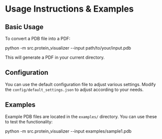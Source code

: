 # Usage Instructions & Examples

## Basic Usage

To convert a PDB file into a PDF:

python -m src.protein_visualizer --input path/to/your/input.pdb

This will generate a PDF in your current directory.

## Configuration

You can use the default configuration file to adjust various settings. Modify the `config/default_settings.json` to adjust according to your needs.

## Examples

Example PDB files are located in the `examples/` directory. You can use these to test the functionality:

python -m src.protein_visualizer --input examples/sample1.pdb
